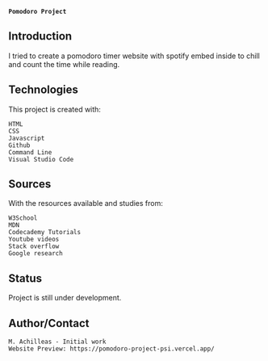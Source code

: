 ﻿**`﻿Pomodoro Project`**


## Introduction

I tried to create a pomodoro timer website with spotify embed inside to chill and count the time while reading.


## Technologies

This project is created with:

    HTML
    CSS
    Javascript
    Github
    Command Line
    Visual Studio Code

## Sources

With the resources available and studies from:

    W3School
    MDN
    Codecademy Tutorials
    Youtube videos
    Stack overflow
    Google research
    

## Status

Project is still under development.

## Author/Contact

    M. Achilleas - Initial work
    Website Preview: https://pomodoro-project-psi.vercel.app/
    
